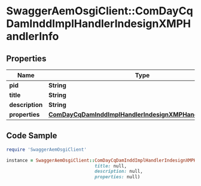 # SwaggerAemOsgiClient::ComDayCqDamInddImplHandlerIndesignXMPHandlerInfo

## Properties

Name | Type | Description | Notes
------------ | ------------- | ------------- | -------------
**pid** | **String** |  | [optional] 
**title** | **String** |  | [optional] 
**description** | **String** |  | [optional] 
**properties** | [**ComDayCqDamInddImplHandlerIndesignXMPHandlerProperties**](ComDayCqDamInddImplHandlerIndesignXMPHandlerProperties.md) |  | [optional] 

## Code Sample

```ruby
require 'SwaggerAemOsgiClient'

instance = SwaggerAemOsgiClient::ComDayCqDamInddImplHandlerIndesignXMPHandlerInfo.new(pid: null,
                                 title: null,
                                 description: null,
                                 properties: null)
```


